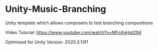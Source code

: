 # Unity-Music-Branching
Unity template which allows composers to test branching compositions

Video Tutorial:
https://www.youtube.com/watch?v=MFoXgHql294

Optimized for Unity Version:
2020.3.13f1
